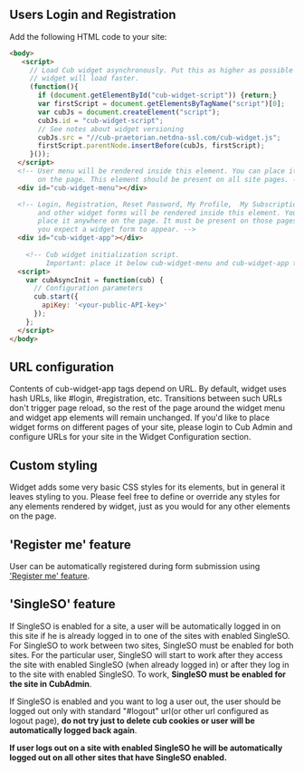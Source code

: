 ## Users Login and Registration

Add the following HTML code to your site:

```html
<body>
   <script>
     // Load Cub widget asynchronously. Put this as higher as possible so 
     // widget will load faster.
     (function(){
       if (document.getElementById("cub-widget-script")) {return;}
       var firstScript = document.getElementsByTagName("script")[0];
       var cubJs = document.createElement("script");
       cubJs.id = "cub-widget-script";
       // See notes about widget versioning
       cubJs.src = "//cub-praetorian.netdna-ssl.com/cub-widget.js";
       firstScript.parentNode.insertBefore(cubJs, firstScript);
     }());
  </script>
  <!-- User menu will be rendered inside this element. You can place it anywhere
       on the page. This element should be present on all site pages. -->
  <div id="cub-widget-menu"></div>

  <!-- Login, Registration, Reset Password, My Profile,  My Subscriptions,
       and other widget forms will be rendered inside this element. You can
       place it anywhere on the page. It must be present on those pages where
       you expect a widget form to appear. -->
  <div id="cub-widget-app"></div>
    
    <!-- Cub widget initialization script.
         Important: place it below cub-widget-menu and cub-widget-app tags. -->
  <script>
    var cubAsyncInit = function(cub) {
      // Configuration parameters
      cub.start({
        apiKey: '<your-public-API-key>'
      });
    };
  </script>
</body>
```

## URL configuration

Contents of cub-widget-app tags depend on URL. By default, widget uses
hash URLs, like #login, #registration, etc. Transitions between such URLs
don't trigger page reload, so the rest of the page around the widget menu and
widget app elements will remain unchanged. If you'd like to place widget
forms on different pages of your site, please login to Cub Admin and
configure URLs for your site in the Widget Configuration section.

## Custom styling

Widget adds some very basic CSS styles for its elements, but in general it
leaves styling to you. Please feel free to define or override any styles for
any elements rendered by widget, just as you would for any other elements
on the page.

## 'Register me' feature

User can be automatically registered during form submission using ['Register me' feature](./lead-forms.md#register-me-feature).

## 'SingleSO' feature

If SingleSO is enabled for a site, a user will be automatically logged in on
this site if he is already logged in to one of the sites with enabled
SingleSO. For SingleSO to work between two sites, SingleSO must be enabled
for both sites. For the particular user, SingleSO will start to work after
they access the site with enabled SingleSO (when already logged in) or after
they log in to the site with enabled SingleSO.
To work, **SingleSO must be enabled for the site in CubAdmin**.

If SingleSO is enabled and you want to log a user out, the user should be logged out only with standard
"#logout" url(or other url configured as logout page),
**do not try just to delete cub cookies or user will be automatically logged back again**.

**If user logs out on a site with enabled SingleSO he will be automatically
logged out on all other sites that have SingleSO enabled.**
